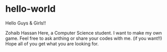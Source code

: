 # hello-world

 Hello Guys & Girls!!
 
 Zohaib Hassan Here, a Computer Science student. I want to make my own game. Feel free to ask anthing or share your codes with me. (if you want!!)
 Hope all of you get what you are looking for.
